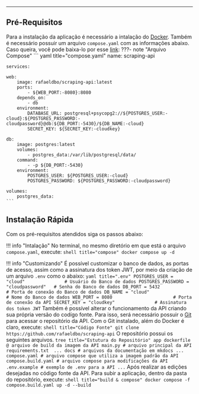 
---
## **Pré-Requisitos**

Para a instalação da aplicação é necessário a intalação do [Docker](https://docs.docker.com/engine/install/). Também é necessário possuir um arquivo `compose.yaml` com as informações abaixo. Caso queira, você pode baixa-lo por esse [link](https://alinsperedu-my.sharepoint.com/:u:/g/personal/rafaeldbo_al_insper_edu_br/EZfWwkgEXfFMkuFo3k7owHkB7EJIMdCWln_UM4_A1WthVQ?e=glbhfu):
???- note "Arquivo Compose"
    ``` yaml title="compose.yaml"
    name: scraping-api

    services:

    web:
        image: rafaeldbo/scraping-api:latest
        ports:
            - ${WEB_PORT:-8080}:8080
        depends_on:
            - db
        environment:
            DATABASE_URL: postgresql+psycopg2://${POSTGRES_USER:-cloud}:${POSTGRES_PASSWORD:-cloudpassword}@db:${DB_PORT:-5430}/${DB_NAME:-cloud}
            SECRET_KEY: ${SECRET_KEY:-cloudkey}

    db:
        image: postgres:latest
        volumes:
            - postgres_data:/var/lib/postgresql/data/
        command: 
            - -p ${DB_PORT:-5430}
        environment:
            POSTGRES_USER: ${POSTGRES_USER:-cloud}
            POSTGRES_PASSWORD: ${POSTGRES_PASSWORD:-cloudpassword}

    volumes:
        postgres_data: 
    ```

## **Instalação Rápida**

Com os pré-requisitos atendidos siga os passos abaixo:

!!! info "Intalação"
    No terminal, no mesmo diretório em que está o arquivo `compose.yaml`, execute:
    ``` shell title="compose"
    docker compose up -d
    ```

!!! info "Customizando"
    É possível customizar o banco de dados, as portas de acesso, assim como a assinatura dos token JWT, por meio da criação de um arquivo `.env` como o abaixo:
    ``` yaml title=".env"
    POSTGRES_USER = "cloud"               # Usuário do Banco de dados
    POSTGRES_PASSWORD = "cloudpassword"   # Senha do Banco de dados
    DB_PORT = 5432                        # Porta de conexão do Banco de dados
    DB_NAME = "cloud"                     # Nome do Banco de dados
    WEB_PORT = 8080                       # Porta de conexão da API
    SECRET_KEY = "cloudkey"               # Assinatura dos token JWT
    ```
    Também é possível alterar o funcionamento da API criando sua própria versão do codígo fonte. Para isso, será necessário possuir o [Git](https://git-scm.com/downloads) para acessar o repositório da API.
    Com o Git instalado, além do Docker é claro, execute:
    ``` shell title="Código Fonte"
    git clone https://github.com/rafaeldbo/scraping-api
    ```
    O repositório possui os seguintes arquivos.
    ``` tree title="Estutura do Repositório"
    app
        dockerfile @ arquivo de build da imagem da API
        main.py # arquivo principal da API
        requirements.txt 
        ...
    docs # arquivos da documentação em mkdocs
        ...
    compose.yaml # arquivo compose que utiliza a imagem padrão da API
    compose.build.yaml # arquivo compose para modificações da API
    .env.example # exemplo de .env para a API
    ...
    ```
    Após realizar as edições desejadas no código fonte da API. Para subir a aplicação, dentro da pasta do repositório, execute:
    ``` shell title="build & compose"
    docker compose -f compose.build.yaml up -d --build
    ```
